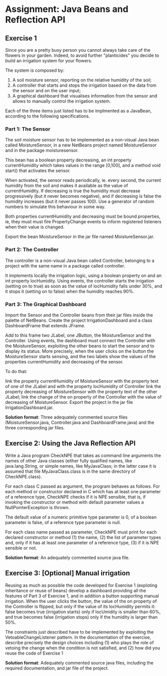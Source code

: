 # Assignment: Java Beans and Reflection API


## Exercise 1

Since you are a pretty busy person you cannot always take care of the flowers in your garden. Indeed, to avoid further "planticides" you decide to build an irrigation system for your flowers.

The system is composed by:

1. A soil moisture sensor, reporting on the relative humidity of the soil;
2. A controller that starts and stops the irrigation based on the data from the sensor and on the user input;
3. A graphical dashboard that visualises information from the sensor and allows to manually control the irrigation system.

Each of the three items just listed has to be implmented as a JavaBean, according to the following specifications.

### Part 1: The Sensor

The soil moisture sensor has to be implemented as a non-visual Java bean called MoistureSensor, in a new NetBeans project named MoistureSensor and in the package moisturesensor.

This bean has a boolean property decreasing, an int property currentHumidity which takes values in the range [0,100], and a method void start() that activates the sensor.

When activated, the sensor reads periodically, ie. every second, the current humidity from the soil and makes it available as the value of currentHumidity. If decreasing is true the humidity must decrease progressively (but it never becomes negative), and if decreasing is false the humidity increases (but it never passes 100). Use a generator of random numbers to simulate this behaviour in some way.

Both properties currentHumidity and decreasing must be bound properties, ie, they must must fire PropertyChange events to inform registered listeners when their value is changed.

Export the bean MoistureSensor in the jar file named MoistureSensor.jar.

### Part 2: The Controller

The controller is a non-visual Java bean called Controller, belonging to a project with the same name in a package called controller.

It implements locally the irrigation logic, using a boolean property on and an int property locHumidity. Using events, the controller starts the irrigation (setting on to true) as soon as the value of locHumidity falls under 30%, and it stops it (setting on to false) when the humidity reaches 90%.

### Part 3: The Graphical Dashboard

Import the Sensor and the Controller beans from their jar files inside the palette of NetBeans. Create the project IrrigationDashboard and a class DashboardFrame that extends JFrame.

Add to this frame two JLabel, one JButton, the MoistureSensor and the Controller. Using events, the dashboard must connect the Controller with the MoistureSensor, exploiting the other beans to start the sensor and to display its status. More precisely, when the user clicks on the button the MoistureSensor starts sensing, and the two labels show the values of the properties currentHumidity and decreasing of the sensor.

To do that:

link the property currentHumidity of MoistureSensor with the property text of one of the JLabel and with the property locHumidity of Controller
link the property decreasing of MoistureSensor with the property text of the other JLabel;
link the change of the on property of the Controller with the value of decreasing of MoistureSensor.
Export the project in the jar file IrrigationDashboard.jar.

**Solution format**: Three adequately commented source files (MoistureSensor.java, Controller.java and DashboardFrame.java) and the three corresponding jar files.

## Exercise 2: Using the Java Reflection API
Write a Java program CheckNPE that takes as command line arguments the names of other Java classes (either fully qualified names, like java.lang.String, or simple names, like MyJavaClass; in the latter case it is assumed that file MyJavaClass.class is in the same directory of CheckNPE.class).

For each class C passed as argument, the program behaves as follows. For each method or constructor declared in C which has at least one parameter of a reference type, CheckNPE checks if it is NPE sensible, that is, if invoking the constructor or method with default parameter values a NullPointerException is thrown.

The default value of a numeric primitive type parameter is 0, of a boolean parameter is false, of a reference type parameter is null.

For each class name passed as parameter, CheckNPE must print for each declared constructor or method (1) the name, (2) the list of parameter types and, only if it has at least one parameter of a reference type, (3) if it is NPE sensible or not.

**Solution format**: An adequately commented source java file.

## Exercise 3: [Optional] Manual irrigation

Reusing as much as possible the code developed for Exercise 1 (exploting inheritance or reuse of beans) develop a dashboard providing all the features of Part 3 of Exercise 1, and in addition a button supporting manual irrigation. When the user clicks the button, the value of the on property of the Controller is flipped, but only if the value of its locHumidity permits it: false becomes true (irrigation starts) only if locUmidity is smaller than 60%, and true becomes false (irrigation stops) only if the humidity is larger than 50%.

The constraints just described have to be implemented by exploiting the VetoableChangeListener pattern. In the documentation of the exercise, describe precisely the design choices including (1) who plays the role of vetoing the change when the condition is not satisfied, and (2) how did you reuse the code of Exercise 1

**Solution format**: Adequately commented source java files, including the required documentation, and jar file of the project.

